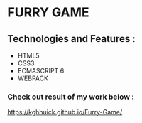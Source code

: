 # FURRY GAME

## Technologies and Features :
* HTML5
* CSS3
* ECMASCRIPT 6
* WEBPACK

### Check out result of my work below :

https://kghhuick.github.io/Furry-Game/
